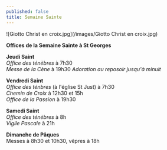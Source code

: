 ```yaml
---
published: false
title: Semaine Sainte
---
```


![Giotto Christ en croix.jpg](/images/Giotto Christ en croix.jpg)

**Offices de la Semaine Sainte à St Georges**  

**Jeudi Saint**  
*Office des ténèbres* à 7h30  
*Messe de la Cène* à 19h30
*Adoration au reposoir jusqu'à minuit*

**Vendredi Saint**  
*Office des ténbres* (à l'église St Just) à 7h30  
*Chemin de Croix* à 12h30 et 15h  
*Office de la Passion* à 19h30

**Samedi Saint**  
*Office des ténèbres* à 8h  
*Vigile Pascale* à 21h

**Dimanche de Pâques**  
Messes à 8h30 et 10h30, vêpres à 18h
